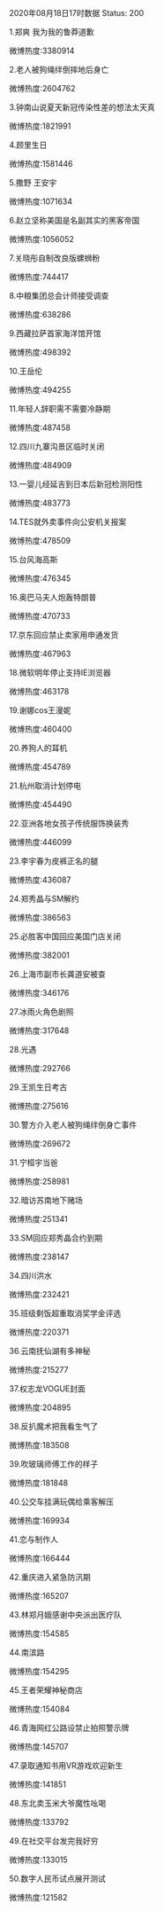 2020年08月18日17时数据
Status: 200

1.郑爽 我为我的鲁莽道歉

微博热度:3380914

2.老人被狗绳绊倒摔地后身亡

微博热度:2604762

3.钟南山说夏天新冠传染性差的想法太天真

微博热度:1821991

4.顾里生日

微博热度:1581446

5.撒野 王安宇

微博热度:1071634

6.赵立坚称美国是名副其实的黑客帝国

微博热度:1056052

7.关晓彤自制改良版螺蛳粉

微博热度:744417

8.中粮集团总会计师接受调查

微博热度:638286

9.西藏拉萨首家海洋馆开馆

微博热度:498392

10.王岳伦

微博热度:494255

11.年轻人辞职需不需要冷静期

微博热度:487458

12.四川九寨沟景区临时关闭

微博热度:484909

13.一婴儿经延吉到日本后新冠检测阳性

微博热度:483773

14.TES就外卖事件向公安机关报案

微博热度:478509

15.台风海高斯

微博热度:476345

16.奥巴马夫人炮轰特朗普

微博热度:470733

17.京东回应禁止卖家用申通发货

微博热度:467963

18.微软明年停止支持IE浏览器

微博热度:463178

19.谢娜cos王漫妮

微博热度:460400

20.养狗人的耳机

微博热度:454789

21.杭州取消计划停电

微博热度:454490

22.亚洲各地女孩子传统服饰换装秀

微博热度:446099

23.李宇春为皮裤正名的腿

微博热度:436087

24.郑秀晶与SM解约

微博热度:386563

25.必胜客中国回应美国门店关闭

微博热度:382001

26.上海市副市长龚道安被查

微博热度:346176

27.冰雨火角色剧照

微博热度:317648

28.光遇

微博热度:292766

29.王凯生日考古

微博热度:275616

30.警方介入老人被狗绳绊倒身亡事件

微博热度:269672

31.宁桓宇当爸

微博热度:258981

32.暗访苏南地下赌场

微博热度:251341

33.SM回应郑秀晶合约到期

微博热度:238147

34.四川洪水

微博热度:232421

35.班级剩饭超重取消奖学金评选

微博热度:220371

36.云南抚仙湖有多神秘

微博热度:215277

37.权志龙VOGUE封面

微博热度:204895

38.反扒魔术把我看生气了

微博热度:183508

39.吹玻璃师傅工作的样子

微博热度:181848

40.公交车挂满玩偶给乘客解压

微博热度:169934

41.恋与制作人

微博热度:166444

42.重庆进入紧急防汛期

微博热度:165207

43.林郑月娥感谢中央派出医疗队

微博热度:154585

44.南滨路

微博热度:154295

45.王者荣耀神秘商店

微博热度:154084

46.青海网红公路设禁止拍照警示牌

微博热度:145707

47.录取通知书用VR游戏欢迎新生

微博热度:141851

48.东北卖玉米大爷魔性吆喝

微博热度:133792

49.在社交平台发完我好穷

微博热度:133015

50.数字人民币试点展开测试

微博热度:121582

